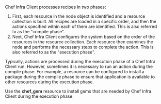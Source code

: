 Chef Infra Client processes recipes in two phases:

1.  First, each resource in the node object is identified and a resource
    collection is built. All recipes are loaded in a specific order, and
    then the actions specified within each of them are identified. This
    is also referred to as the "compile phase".
2.  Next, Chef Infra Client configures the system based on the order of
    the resources in the resource collection. Each resource then
    examines the node and performs the necessary steps to complete the
    action. This is also referred to as the "execution phase".

Typically, actions are processed during the execution phase of a Chef
Infra Client run. However, sometimes it is necessary to run an action
during the compile phase. For example, a resource can be configured to
install a package during the compile phase to ensure that application is
available to other resources during the execution phase.

<div class="alert-info">

Use the **chef_gem** resource to install gems that are needed by Chef
Infra Client during the execution phase.

</div>